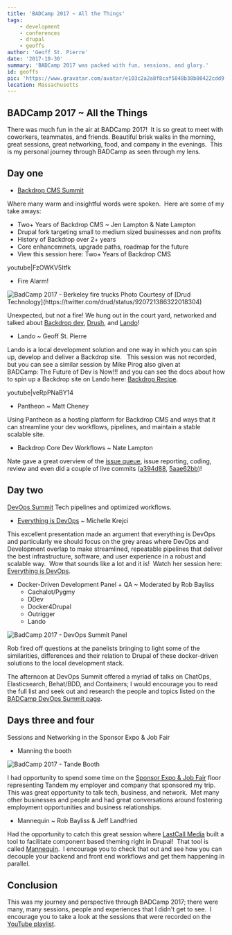 ```yaml
---
title: 'BADCamp 2017 ~ All the Things'
tags:
    - development
    - conferences
    - drupal
    - geoffs
author: 'Geoff St. Pierre'
date: '2017-10-30'
summary: 'BADCamp 2017 was packed with fun, sessions, and glory.'
id: geoffs
pic: 'https://www.gravatar.com/avatar/e103c2a2a8f8caf5848b38b80422cdd9'
location: Massachusetts
---
```


BADCamp 2017 ~ All the Things
-----------------------------

There was much fun in the air at BADCamp 2017!  It is so great to meet with coworkers, teammates, and friends. Beautiful brisk walks in the morning, great sessions, great networking, food, and company in the evenings.  This is my personal journey through BADCamp as seen through my lens.

Day one
-------

* [Backdrop CMS Summit](https://2017.badcamp.net/event/summit/backdrop-cms-summit)

Where many warm and insightful words were spoken.  Here are some of my take aways:

  * Two+ Years of Backdrop CMS ~ Jen Lampton & Nate Lampton
  * Drupal fork targeting small to medium sized businesses and non profits
  * History of Backdrop over 2+ years
  * Core enhancemnets, upgrade paths, roadmap for the future
  * View this session here: Two+ Years of Backdrop CMS

<div class="center-youtube-vid">
youtube|FzOWKV5Itfk
</div>

  * Fire Alarm!

<img src="/images/articles/drud-firetrucks-badcamp2017croped.jpg" alt="BadCamp 2017 - Berkeley fire trucks "/>
Photo Courtesy of [Drud Technology](https://twitter.com/drud/status/920721386322018304)

Unexpected, but not a fire!
We hung out in the court yard, networked and talked about [Backdrop dev](https://github.com/backdrop/backdrop-issues/issues), [Drush](https://github.com/backdrop-contrib/drush), and [Lando](https://docs.devwithlando.io)!

* Lando ~ Geoff St. Pierre

Lando is a local development solution and one way in which you can spin up, develop and deliver a Backdrop site.  
This session was not recorded, but you can see a similar session by Mike Pirog also given at BADCamp: The Future of Dev is Now!!! and you can see the docs about how to spin up a Backdrop site on Lando here: [Backdrop Recipe](https://docs.devwithlando.io/tutorials/backdrop.html).
<div class="center-youtube-vid">
youtube|veRpPNaBY14
</div>

* Pantheon ~ Matt Cheney

Using Pantheon as a hosting platform for Backdrop CMS and ways that it can streamline your dev workflows, pipelines, and maintain a stable scalable site.

* Backdrop Core Dev Workflows ~ Nate Lampton

Nate gave a great overview of the [issue queue](https://github.com/backdrop/backdrop-issues/issues), issue reporting, coding, review and even did a couple of live commits ([a394d88](https://github.com/backdrop/backdrop/commit/a394d885ccc4cf633cc3be8d54d8d51ac8c12de9), [5aae62bb](https://github.com/backdrop/backdrop/commit/5aae62bbd0fae797c2a10953e4450f6953832313))!

Day two
-------

[DevOps Summit](https://2017.badcamp.net/event/summit/devops-summit) Tech pipelines and optimized workflows.

* [Everything is DevOps](https://videocast.nih.gov/summary.asp?Live=24916&bhcp=1) ~ Michelle Krejci

This excellent presentation made an argument that everything is DevOps and particularly we should focus on the grey areas where DevOps and Development overlap to make streamlined, repeatable pipelines that deliver the best infrastructure, software, and user experience in a robust and scalable way.  Wow that sounds like a lot and it is!  Watch her session here: [Everything is DevOps](https://videocast.nih.gov/summary.asp?Live=24916&bhcp=1).

* Docker-Driven Development Panel + QA ~ Moderated by Rob Bayliss
  * Cachalot/Pygmy
  * DDev
  * Docker4Drupal
  * Outrigger
  * Lando

<img src="/images/articles/docker-dev-panel-cropped.jpg" alt="BadCamp 2017 - DevOps Summit Panel" />

Rob fired off questions at the panelists bringing to light some of the similarities, differences and their relation to Drupal of these docker-driven solutions to the local development stack.

The afternoon at DevOps Summit offered a myriad of talks on ChatOps, Elasticsearch, Behat/BDD, and Containers; I would encourage you to read the full list and seek out and research the people and topics listed on the [BADCamp DevOps Summit page](https://2017.badcamp.net/event/summit/devops-summit).

Days three and four
-------------------

Sessions and Networking in the Sponsor Expo & Job Fair

* Manning the booth

<img src="/images/articles/tandem-booth-badcamp2017.jpg" alt="BadCamp 2017 - Tande Booth" />

I had opportunity to spend some time on the [Sponsor Expo & Job Fair](https://2017.badcamp.net/sponsors) floor representing Tandem my employer and company that sponsored my trip.  This was great opportunity to talk tech, business, and network.  Met many other businesses and people and had great conversations around fostering employment opportunities and business relationships.

* Mannequin ~ Rob Bayliss & Jeff Landfried

Had the opportunity to catch this great session where [LastCall Media](https://lastcallmedia.com) built a tool to facilitate component based theming right in Drupal!  That tool is called [Mannequin](https://mannequin.io/).  I encourage you to check that out and see how you can decouple your backend and front end workflows and get them happening in parallel.

Conclusion
----------

This was my journey and perspective through BADCamp 2017; there were many, many sessions, people and experiences that I didn't get to see.  I encourage you to take a look at the sessions that were recorded on the [YouTube playlist](https://www.youtube.com/playlist?list=PLY-mQxqgVZ1wrwNa86_smHF8TTS34CNW4).
